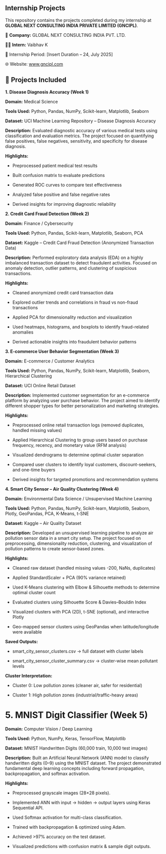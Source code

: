 ## Internship Projects

This repository contains the projects completed during my internship at **GLOBAL NEXT CONSULTING INDIA PRIVATE LIMITED (GNCIPL)**.

🏢 **Company:** GLOBAL NEXT CONSULTING INDIA PVT. LTD.

🧑‍💻 **Intern:** Vaibhav K

📅 Internship Period: [Insert Duration – 24, July 2025]

🌐 Website: www.gncipl.com

## 📁 Projects Included
**1. Disease Diagnosis Accuracy (Week 1)**

**Domain:** Medical Science

**Tools Used:** Python, Pandas, NumPy, Scikit-learn, Matplotlib, Seaborn

**Dataset:** UCI Machine Learning Repository – Disease Diagnosis Accuracy

**Description:**
Evaluated diagnostic accuracy of various medical tests using classification and evaluation metrics. The project focused on quantifying false positives, false negatives, sensitivity, and specificity for disease diagnosis.

**Highlights:**

- Preprocessed patient medical test results

- Built confusion matrix to evaluate predictions

- Generated ROC curves to compare test effectiveness

- Analyzed false positive and false negative rates

- Derived insights for improving diagnostic reliability

**2. Credit Card Fraud Detection (Week 2)**

**Domain:** Finance / Cybersecurity

**Tools Used:** Python, Pandas, Scikit-learn, Matplotlib, Seaborn, PCA

**Dataset:** Kaggle – Credit Card Fraud Detection (Anonymized Transaction Data)

**Description:**
Performed exploratory data analysis (EDA) on a highly imbalanced transaction dataset to detect fraudulent activities. Focused on anomaly detection, outlier patterns, and clustering of suspicious transactions.

**Highlights:**

- Cleaned anonymized credit card transaction data

- Explored outlier trends and correlations in fraud vs non-fraud transactions

- Applied PCA for dimensionality reduction and visualization

- Used heatmaps, histograms, and boxplots to identify fraud-related anomalies

- Derived actionable insights into fraudulent behavior patterns

**3. E-commerce User Behavior Segmentation (Week 3)**

**Domain:** E-commerce / Customer Analytics

**Tools Used:** Python, Pandas, NumPy, Scikit-learn, Matplotlib, Seaborn, Hierarchical Clustering

**Dataset:** UCI Online Retail Dataset

**Description:**
Implemented customer segmentation for an e-commerce platform by analyzing user purchase behavior. The project aimed to identify different shopper types for better personalization and marketing strategies.

**Highlights:**

- Preprocessed online retail transaction logs (removed duplicates, handled missing values)

- Applied Hierarchical Clustering to group users based on purchase frequency, recency, and monetary value (RFM analysis)

- Visualized dendrograms to determine optimal cluster separation

- Compared user clusters to identify loyal customers, discount-seekers, and one-time buyers

- Derived insights for targeted promotions and recommendation systems

**4. Smart City Sensor – Air Quality Clustering (Week 4)**

**Domain:** Environmental Data Science / Unsupervised Machine Learning

**Tools Used:** Python, Pandas, NumPy, Scikit-learn, Matplotlib, Seaborn, Plotly, GeoPandas, PCA, K-Means, t-SNE

**Dataset:** Kaggle – Air Quality Dataset

**Description:**
Developed an unsupervised learning pipeline to analyze air pollution sensor data in a smart city setup. The project focused on preprocessing, dimensionality reduction, clustering, and visualization of pollution patterns to create sensor-based zones.

**Highlights:**

- Cleaned raw dataset (handled missing values -200, NaNs, duplicates)

- Applied StandardScaler + PCA (90% variance retained)

- Used K-Means clustering with Elbow & Silhouette methods to determine optimal cluster count

- Evaluated clusters using Silhouette Score & Davies–Bouldin Index

- Visualized clusters with PCA (2D), t-SNE (optional), and interactive Plotly

- Geo-mapped sensor clusters using GeoPandas when latitude/longitude were available

**Saved Outputs:**

- smart_city_sensor_clusters.csv → full dataset with cluster labels

- smart_city_sensor_cluster_summary.csv → cluster-wise mean pollutant levels

**Cluster Interpretation:**

- Cluster 0: Low pollution zones (cleaner air, safer for residential)

- Cluster 1: High pollution zones (industrial/traffic-heavy areas)

# 5. MNIST Digit Classifier (Week 5)

**Domain:** Computer Vision / Deep Learning

**Tools Used:** Python, NumPy, Keras, TensorFlow, Matplotlib

**Dataset:** MNIST Handwritten Digits (60,000 train, 10,000 test images)

**Description:**
Built an Artificial Neural Network (ANN) model to classify handwritten digits (0–9) using the MNIST dataset. The project demonstrated fundamental deep learning concepts including forward propagation, backpropagation, and softmax activation.

**Highlights:**

- Preprocessed grayscale images (28×28 pixels).

- Implemented ANN with input → hidden → output layers using Keras Sequential API.

- Used Softmax activation for multi-class classification.

- Trained with backpropagation & optimized using Adam.

- Achieved >97% accuracy on the test dataset.

- Visualized predictions with confusion matrix & sample digit outputs.
